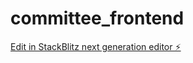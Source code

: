 # committee_frontend

[Edit in StackBlitz next generation editor ⚡️](https://stackblitz.com/~/github.com/september24o/committee_frontend)